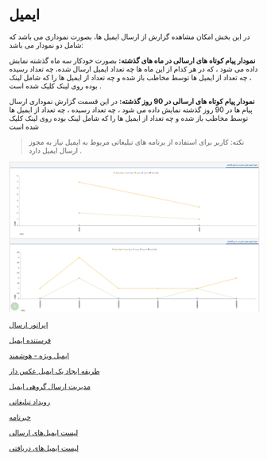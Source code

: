 # ایمیل 

در این بخش امکان مشاهده گزارش از ارسال ایمیل ها، بصورت نموداری می باشد که شامل دو نمودار می باشد:

**نمودار پیام کوتاه های ارسالی در ماه های گذشته:**  بصورت خودکار سه ماه گذشته نمایش داده می شود ، که در هر کدام از این ماه ها چه تعداد ایمیل ارسال شده، چه تعداد رسیده ، چه تعداد از ایمیل ها توسط مخاطب باز شده و چه تعداد از ایمیل ها را که شامل لینک بوده روی لینک کلیک شده است  .

**نمودار پیام کوتاه های ارسالی در 90 روز گذشته:**  در این قسمت گزارش نموداری ارسال پیام ها در 90 روز گذشته نمایش داده می شود ، چه تعداد رسیده ، چه تعداد از ایمیل ها توسط مخاطب باز شده و چه تعداد از ایمیل ها را که شامل لینک بوده روی لینک کلیک شده است 

> نکته: کاربر برای استفاده از برنامه های تبلیغاتی مربوط به ایمیل نیاز به مجوز ارسال ایمیل دارد .

![](advertising-mail.png)

[اپراتور ارسال](https://github.com/1stco/PayamGostarDocs/blob/master/help2.5.4/Marketing/email/Send-operators/Send-operators.md)

[فرستنده ایمیل](https://github.com/1stco/PayamGostarDocs/blob/master/help2.5.4/Marketing/email/Email-sender/Email-sender.md)

[ایمیل ویژه - هوشمند](https://github.com/1stco/PayamGostarDocs/blob/master/help2.5.4/Marketing/email/Smart-email/smart-email.md)

[طریقه ایجاد یک ایمیل عکس دار](https://github.com/1stco/PayamGostarDocs/blob/master/help2.5.4/Marketing/email/Photo-email/Photo-email.md)

[مدیریت ارسال گروهی ایمیل](https://github.com/1stco/PayamGostarDocs/blob/master/help2.5.4/Marketing/email/send-group-email/send-group-email.md)

[رویداد تبلیغاتی](https://github.com/1stco/PayamGostarDocs/blob/master/help2.5.4/Marketing/email/Advertising-event-email/advertising-event-email.md)

[خبرنامه](https://github.com/1stco/PayamGostarDocs/blob/master/help2.5.4/Marketing/email/Newsletters-email/Newsletters-email.md)

[لیست ایمیل‌های ارسالی](https://github.com/1stco/PayamGostarDocs/blob/master/help2.5.4/Marketing/email/Send-List-email/send-list.-email.md)

[لیست ایمیل‌های دریافتی](https://github.com/1stco/PayamGostarDocs/blob/master/help2.5.4/Marketing/email/resive-list-email/resive-list-email.md)
